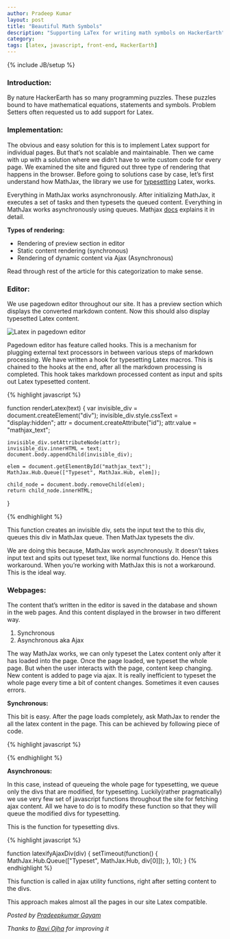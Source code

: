 ```yaml
---
author: Pradeep Kumar
layout: post
title: "Beautiful Math Symbols"
description: "Supporting LaTex for writing math symbols on HackerEarth"
category:
tags: [latex, javascript, front-end, HackerEarth]
---
```

{% include JB/setup %}

### Introduction:

By nature HackerEarth has so many programming puzzles. These puzzles bound to have mathematical equations, statements and symbols. Problem Setters often requested us to add support for Latex.

### Implementation:
The obvious and easy solution for this is to implement Latex support for individual pages. But that’s not scalable and maintainable. Then we came with up with a solution where we didn’t have to write custom code for every page. We examined the site and figured out three type of rendering that happens in the browser. Before going to solutions case by case, let’s first understand how MathJax, the library we use for [typesetting](https://en.wikipedia.org/wiki/Typesetting) Latex, works.

Everything in MathJax works asynchronously. After initializing MathJax, it executes a set of tasks and then typesets the queued content. Everything in MathJax works asynchronously using queues. Mathjax [docs](http://docs.mathjax.org/en/latest/start.html) explains it in detail.

**Types of rendering:**

 - Rendering of preview section in editor
 - Static content rendering (synchronous)
 - Rendering of dynamic content via Ajax (Asynchronous)

Read through rest of the article for this categorization to make sense.

### Editor:

We use pagedown editor throughout our site. It has a preview section which displays the converted markdown content. Now this should also display typesetted Latex content.

![Latex in pagedown editor](https://d320jcjashajb2.cloudfront.net/media/uploads/89bea86.png)

Pagedown editor has feature called hooks. This is a mechanism for plugging external text processors in between various steps of markdown processing. We have written a hook for typesetting Latex macros. This is chained to the hooks at the end, after all the markdown processing is completed. This hook takes markdown processed content as input and spits out Latex typesetted content.

{% highlight javascript %}

function renderLatex(text) {
    var invisible_div = document.createElement("div");
    invisible_div.style.cssText = "display:hidden";
    attr = document.createAttribute("id");
    attr.value = "mathjax_text";

    invisible_div.setAttributeNode(attr);
    invisible_div.innerHTML = text;
    document.body.appendChild(invisible_div);

    elem = document.getElementById("mathjax_text");
    MathJax.Hub.Queue(["Typeset", MathJax.Hub, elem]);

    child_node = document.body.removeChild(elem);
    return child_node.innerHTML;
}

{% endhighlight %}

This function creates an invisible div, sets the input text the to this div, queues this div in MathJax queue. Then MathJax typesets the div.

We are doing this because, MathJax work asynchronously. It doesn’t takes input text and spits out typeset text, like normal functions do. Hence this workaround. When you’re working with MathJax this is not a workaround. This is the ideal way.

### Webpages:
The content that’s written in the editor is saved in the database and shown in the web pages. And this content displayed in the browser in two different way.

 1. Synchronous
 2. Asynchronous aka Ajax

The way MathJax works, we can only typeset the Latex content only after it has loaded into the page. Once the page loaded, we typeset the whole page. But when the user interacts with the page, content keep changing. New content is added to page via ajax. It is really inefficient to typeset the whole page every time a bit of content changes. Sometimes it even causes errors.

**Synchronous:**

This bit is easy. After the page loads completely, ask MathJax to render the all the latex content in the page. This can be achieved by following piece of code.

{% highlight javascript %}

<script type="text/javascript">
    window.addEventListener("load", function() {
                MathJax.Hub.Queue(["Typeset", MathJax.Hub]);
            });
</script>
{% endhighlight %}

**Asynchronous:**

In this case, instead of queueing the whole page for typesetting, we queue only the divs that are modified, for typesetting. Luckily(rather pragmatically) we use very few set of javascript functions throughout the site for fetching ajax content. All we have to do is to modify these function so that they will queue the modified divs for typesetting.

This is the function for typesetting divs.

{% highlight javascript %}

function latexifyAjaxDiv(div) {
    setTimeout(function() {
        MathJax.Hub.Queue(["Typeset", MathJax.Hub, div[0]]);
    }, 10);
}
{% endhighlight %}

This function is called in ajax utility functions, right after setting content to the divs.

This approach makes almost all the pages in our site Latex compatible.

*Posted by [Pradeepkumar Gayam](http://hck.re/in3xes/)*

*Thanks to [Ravi Ojha](http://hackerearth.com/users/akatsuki) for improving it*
